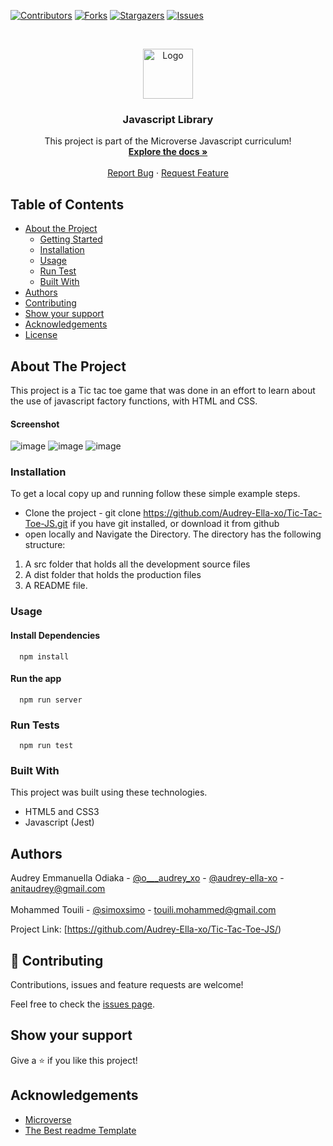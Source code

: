 <!--
*** Thanks for checking out this README Template. If you have a suggestion that would
*** make this better, please fork the repo and create a pull request or simply open
*** an issue with the tag "enhancement".
*** Thanks again! Now go create something AMAZING! :D
-->

<!-- PROJECT SHIELDS -->
<!--
*** I'm using markdown "reference style" links for readability.
*** Reference links are enclosed in brackets [ ] instead of parentheses ( ).
*** See the bottom of this document for the declaration of the reference variables
*** for contributors-url, forks-url, etc. This is an optional, concise syntax you may use.
*** https://www.markdownguide.org/basic-syntax/#reference-style-links
-->
[![Contributors][contributors-shield]][contributors-url]
[![Forks][forks-shield]][forks-url]
[![Stargazers][stars-shield]][stars-url]
[![Issues][issues-shield]][issues-url]

<!-- PROJECT LOGO -->
<br />
<p align="center">
  <a href="https://github.com/Audrey-Ella-xo/Tic-Tac-Toe-JS">
    <img src="https://raw.githubusercontent.com/euqueme/toy-app/master/app/assets/images/mLogo.png" alt="Logo" width="80" height="80">
  </a>

  <h3 align="center">Javascript Library</h3>

  <p align="center">
    This project is part of the Microverse Javascript curriculum!
    <br />
    <a href="https://github.com/Audrey-Ella-xo/Tic-Tac-Toe-JS"><strong>Explore the docs »</strong></a>
    <br />
    <br />
    <a href="https://github.com/Audrey-Ella-xo/Tic-Tac-Toe-JS/issues">Report Bug</a>
    ·
    <a href="https://github.com/Audrey-Ella-xo/Tic-Tac-Toe-JS/issues">Request Feature</a>
  </p>
</p>

<!-- TABLE OF CONTENTS -->
## Table of Contents

* [About the Project](#about-the-project)
  * [Getting Started](#getting-started)
  * [Installation](#installation)
  * [Usage](#usage)
  * [Run Test](#run-test)
  * [Built With](#built-with)
* [Authors](#authors)
* [Contributing](#contributing)
* [Show your support](#show-support)
* [Acknowledgements](#acknowledgements)
* [License](#license)

<!-- ABOUT THE PROJECT -->
## About The Project

This project is a Tic tac toe game that was done in an effort to learn about the use of javascript factory functions, with HTML and CSS.

#### Screenshot
![image](https://user-images.githubusercontent.com/54140453/81751556-947eab00-94a7-11ea-9ea9-32337e2209f8.png)
![image](https://user-images.githubusercontent.com/54140453/81751758-f4755180-94a7-11ea-8276-dcd304be1a36.png)
![image](https://user-images.githubusercontent.com/54140453/81751786-06ef8b00-94a8-11ea-848a-5b63a2282906.png)
### Installation

To get a local copy up and running follow these simple example steps.
* Clone the project - git clone https://github.com/Audrey-Ella-xo/Tic-Tac-Toe-JS.git if you have git installed, or download it from github
* open locally and Navigate the Directory. The directory has the following structure:
 1. A src folder that holds all the development source files
 2. A dist folder that holds the production files
 3. A README file.

### Usage
#### Install Dependencies

```
  npm install
```

#### Run the app

```
  npm run server
```

### Run Tests

```
  npm run test
```

### Built With
This project was built using these technologies.
* HTML5 and CSS3
* Javascript (Jest)

<!-- CONTACT -->
## Authors

Audrey Emmanuella Odiaka - [@o___audrey_xo](https://twitter.com/o___audrey_xo) - [@audrey-ella-xo](https://github.com/audrey-ella-xo) - anitaudrey@gmail.com
<br />
<br />
Mohammed Touili - [@simoxsimo](https://github.com/simoxsimo) - touili.mohammed@gmail.com

Project Link: [https://github.com/Audrey-Ella-xo/Tic-Tac-Toe-JS/)

## 🤝 Contributing

Contributions, issues and feature requests are welcome!

Feel free to check the [issues page](issues/).

## Show your support

Give a ⭐️ if you like this project!

<!-- ACKNOWLEDGEMENTS -->
## Acknowledgements
* [Microverse](https://www.microverse.org/)
* [The Best readme Template](https://github.com/othneildrew/Best-README-Template)


<!-- MARKDOWN LINKS & IMAGES -->
<!-- https://www.markdownguide.org/basic-syntax/#reference-style-links -->
[contributors-shield]: https://img.shields.io/github/contributors/Audrey-Ella-xo/ror-social-scaffold.svg?style=flat-square
[contributors-url]: https://github.com/Audrey-Ella-xo/Tic-Tac-Toe-JS/graphs/contributors
[forks-shield]: https://img.shields.io/github/forks/Audrey-Ella-xo/ror-social-scaffold.svg?style=flat-square
[forks-url]: https://github.com/Audrey-Ella-xo/Tic-Tac-Toe-JS/network/members
[stars-shield]: https://img.shields.io/github/stars/Audrey-Ella-xo/ror-social-scaffold.svg?style=flat-square
[stars-url]: https://github.com/Audrey-Ella-xo/Tic-Tac-Toe-JS/stargazers
[issues-shield]: https://img.shields.io/github/issues/Audrey-Ella-xo/ror-social-scaffold.svg?style=flat-square
[issues-url]: https://github.com/Audrey-Ella-xo/Tic-Tac-Toe-JS/issues
[product-screenshot]: /app/assets/images/screenshot.png


